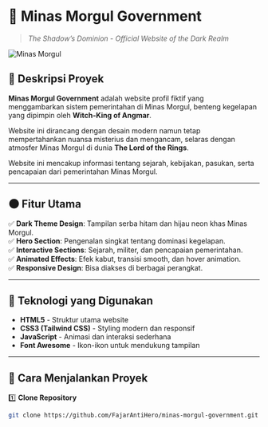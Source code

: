 # 🏰 Minas Morgul Government
> *The Shadow’s Dominion - Official Website of the Dark Realm*  

![Minas Morgul](https://i.imgur.com/RF6q4Jm.jpeg)  

## 📜 Deskripsi Proyek  
**Minas Morgul Government** adalah website profil fiktif yang menggambarkan sistem pemerintahan di Minas Morgul, benteng kegelapan yang dipimpin oleh **Witch-King of Angmar**.  

Website ini dirancang dengan desain modern namun tetap mempertahankan nuansa misterius dan mengancam, selaras dengan atmosfer Minas Morgul di dunia **The Lord of the Rings**.  

Website ini mencakup informasi tentang sejarah, kebijakan, pasukan, serta pencapaian dari pemerintahan Minas Morgul.  

---

## 🌑 Fitur Utama  
✅ **Dark Theme Design**: Tampilan serba hitam dan hijau neon khas Minas Morgul.  
✅ **Hero Section**: Pengenalan singkat tentang dominasi kegelapan.  
✅ **Interactive Sections**: Sejarah, militer, dan pencapaian pemerintahan.  
✅ **Animated Effects**: Efek kabut, transisi smooth, dan hover animation.  
✅ **Responsive Design**: Bisa diakses di berbagai perangkat.  

---

## 🔧 Teknologi yang Digunakan  
- **HTML5** - Struktur utama website  
- **CSS3 (Tailwind CSS)** - Styling modern dan responsif  
- **JavaScript** - Animasi dan interaksi sederhana  
- **Font Awesome** - Ikon-ikon untuk mendukung tampilan  

---

## 🚀 Cara Menjalankan Proyek  
1️⃣ **Clone Repository**  
```bash
git clone https://github.com/FajarAntiHero/minas-morgul-government.git
